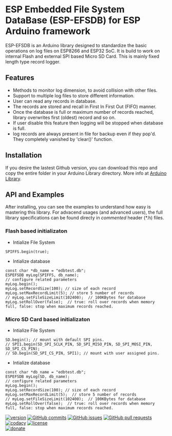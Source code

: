 # ESP Embedded File System DataBase (ESP-EFSDB) for ESP Arduino framework

ESP-EFSDB is an Arduino library designed to standardize the basic operations on log files on ESP8266 and ESP32 SoC.
It is build to work on internal Flash and external SPI based Micro SD Card.
This is mainly fixed length type record logger.

## Features
* Methods to monitor log dimension, to avoid collision with other files.
* Support to multiple log files to store different information.
* User can read any records in database.
* The records are stored and recall in First In First Out (FIFO) manner.
* Once the database is full or maximum number of records reached, library overwrites first (oldest) record and so on. 
* If user disable this feature then logging will be stopped when database is full.
* log records are always present in file for backup even if they pop'd. They completely vanished by 'clear()' function.

## Installation
If you desire the lastest Github version, you can download this repo and copy the entire folder in your Arduino Library directory. More info at [Arduino Library](https://www.arduino.cc/en/Guide/Libraries).

## API and Examples
After installing, you can see the examples to understand how easy is mastering this library. For advacend usages (and advanced users), the full library specifications can be found directy in *commented* header (*.h) files.

### Flash based initializaton

* Intialize File System
```
SPIFFS.begin(true);
```
* Intialize database
```
const char *db_name = "edbtest.db";
ESPEFSDB myLog(SPIFFS, db_name);
// configure related parameters
myLog.begin();
myLog.setRecordSize(100); // size of each record
myLog.setMaxRecordLimit(5); // store 5 number of records
// myLog.setFileSizeLimit(102400);  // 100KBytes for database
myLog.setRollOver(false);  // true: roll over records when memory full, false: stop when maximum records reached.
```

### Micro SD Card based initializaton

* Intialize File System
```
SD.begin(); // mount with default SPI pins.
// SPI1.begin(SD_SPI_SCLK_PIN, SD_SPI_MISO_PIN, SD_SPI_MOSI_PIN, SD_SPI_CS_PIN);
// SD.begin(SD_SPI_CS_PIN, SPI1); // mount with user assigned pins.
```
* Intialize database
```
const char *db_name = "edbtest.db";
ESPEFSDB myLog(SD, db_name);
// configure related parameters
myLog.begin();
myLog.setRecordSize(100); // size of each record
myLog.setMaxRecordLimit(5);  // store 5 number of records
// myLog.setFileSizeLimit(102400);  // 100KBytes for database
myLog.setRollOver(false);  // true: roll over records when memory full, false: stop when maximum records reached.
```

[![version](https://img.shields.io/badge/version-1.0.0-brightgreen.svg)](CHANGELOG.md)
[![GitHub commits](https://img.shields.io/github/commits-since/umeshwalkar/esp-efsdb-lib/v1.0.0.svg)](https://github.com/umeshwalkar/esp-efsdb-lib/compare/v1.0.0)
[![GitHub issues](https://img.shields.io/github/issues/umeshwalkar/esp-efsdb-lib.svg)](https://github.com/umeshwalkar/esp-efsdb-lib/issues)
[![GitHub pull requests](https://img.shields.io/github/issues-pr/umeshwalkar/esp-efsdb-lib.svg)](https://github.com/umeshwalkar/esp-efsdb-lib/pulls)
[![codacy](https://img.shields.io/codacy/grade/4ccbea0317c4415eb2d1c562feced407/master.svg)](https://app.codacy.com/manual/umeshwalkar/esp-efsdb-lib/dashboard)
[![license](https://img.shields.io/github/license/umeshwalkar/esp-efsdb-lib.svg)](LICENSE)
<br />
[![donate](https://img.shields.io/badge/donate-PayPal-blue.svg)](https://www.paypal.com/cgi-bin/webscr?cmd=_s-xclick&hosted_button_id=8HEWFU6AKMTXL&lc=US&no_note=0&currency_code=INR)

